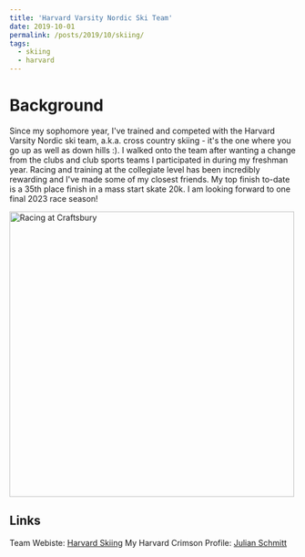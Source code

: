 ```yaml
---
title: 'Harvard Varsity Nordic Ski Team'
date: 2019-10-01
permalink: /posts/2019/10/skiing/
tags:
  - skiing
  - harvard
---
```

Background
======
Since my sophomore year, I've trained and competed with the Harvard Varsity Nordic ski team, a.k.a. cross country skiing - it's the one where you go up as well as down hills :). I walked onto the team after wanting a change from the clubs and club sports teams I participated in during my freshman year. Racing and training at the collegiate level has been incredibly rewarding and I've made some of my closest friends. My top finish to-date is a 35th place finish in a mass start skate 20k. I am looking forward to one final 2023 race season! 

<img src="images/all_j_phots/j_race_22.jpg" alt="Racing at Craftsbury" width="500"/>

Links
------
Team Webiste: [Harvard Skiing](https://gocrimson.com/sports/alpine-skiing)
My Harvard Crimson Profile: [Julian Schmitt](https://gocrimson.com/sports/alpine-skiing/roster/julian-schmitt/24928)
